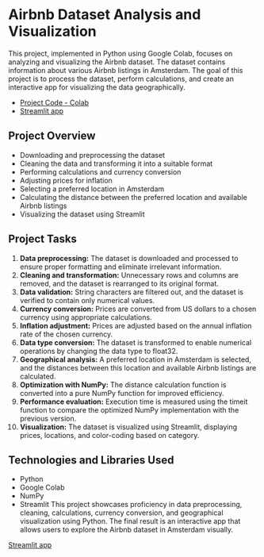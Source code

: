 # Airbnb Dataset Analysis and Visualization
This project, implemented in Python using Google Colab, focuses on analyzing and visualizing the Airbnb dataset. The dataset contains information about various Airbnb listings in Amsterdam. The goal of this project is to process the dataset, perform calculations, and create an interactive app for visualizing the data geographically.

* [Project Code - Colab](https://colab.research.google.com/drive/1QZ-y2DTPlGMRCGjUYVV5F-7G4c7WSCMr#scrollTo=7G3KvDaeF9YD)  
* [Streamlit app](https://panktir-airbnb-ds-streamlit-app-9qu9wu.streamlit.app/)

## Project Overview
* Downloading and preprocessing the dataset
* Cleaning the data and transforming it into a suitable format
* Performing calculations and currency conversion
* Adjusting prices for inflation
* Selecting a preferred location in Amsterdam
* Calculating the distance between the preferred location and available Airbnb listings
* Visualizing the dataset using Streamlit

## Project Tasks
1. **Data preprocessing:** The dataset is downloaded and processed to ensure proper formatting and eliminate irrelevant information.
2. **Cleaning and transformation:** Unnecessary rows and columns are removed, and the dataset is rearranged to its original format.
3. **Data validation:** String characters are filtered out, and the dataset is verified to contain only numerical values.
4. **Currency conversion:** Prices are converted from US dollars to a chosen currency using appropriate calculations.
5. **Inflation adjustment:** Prices are adjusted based on the annual inflation rate of the chosen currency.
6. **Data type conversion:** The dataset is transformed to enable numerical operations by changing the data type to float32.
7. **Geographical analysis:** A preferred location in Amsterdam is selected, and the distances between this location and available Airbnb listings are calculated.
8. **Optimization with NumPy:** The distance calculation function is converted into a pure NumPy function for improved efficiency.
9. **Performance evaluation:** Execution time is measured using the timeit function to compare the optimized NumPy implementation with the previous version.
10. **Visualization:** The dataset is visualized using Streamlit, displaying prices, locations, and color-coding based on category.

## Technologies and Libraries Used
* Python
* Google Colab
* NumPy
* Streamlit
This project showcases proficiency in data preprocessing, cleaning, calculations, currency conversion, and geographical visualization using Python. The final result is an interactive app that allows users to explore the Airbnb dataset in Amsterdam visually.

[Streamlit app](https://panktir-airbnb-ds-streamlit-app-9qu9wu.streamlit.app/)
